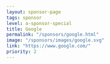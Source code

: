 ```yaml
---
layout: sponsor-page
tags: sponsor
level: a-sponsor-special
title: Google
permalink: "/sponsors/google.html"
image: "/sponsors/images/google.svg"
link: "https://www.google.com/"
priority: 2
---
```

